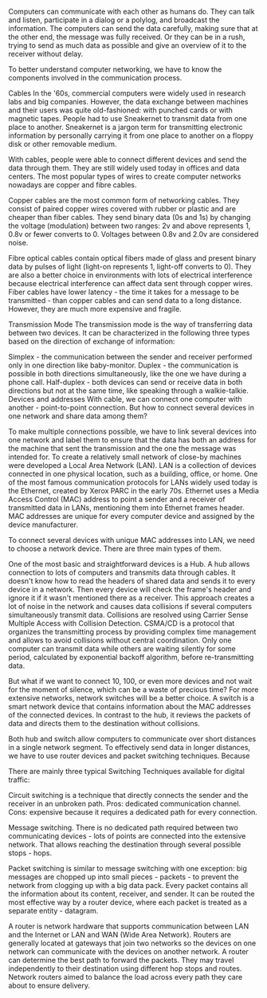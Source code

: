 Computers can communicate with each other as humans do. They can talk and listen, participate in a dialog or a polylog, and broadcast the information. The computers can send the data carefully, making sure that at the other end, the message was fully received. Or they can be in a rush, trying to send as much data as possible and give an overview of it to the receiver without delay.

To better understand computer networking, we have to know the components involved in the communication process. 

Cables
In the '60s, commercial computers were widely used in research labs and big companies. However, the data exchange between machines and their users was quite old-fashioned: with punched cards or with magnetic tapes. People had to use Sneakernet to transmit data from one place to another. Sneakernet is a jargon term for transmitting electronic information by personally carrying it from one place to another on a floppy disk or other removable medium.

With cables, people were able to connect different devices and send the data through them. They are still widely used today in offices and data centers. The most popular types of wires to create computer networks nowadays are copper and fibre cables.

Copper cables are the most common form of networking cables. They consist of paired copper wires covered with rubber or plastic and are cheaper than fiber cables. They send binary data (0s and 1s) by changing the voltage (modulation) between two ranges: 2v and above represents 1, 0.8v or fewer converts to 0. Voltages between 0.8v and 2.0v are considered noise.

Fibre optical cables contain optical fibers made of glass and present binary data by pulses of light (light-on represents 1, light-off converts to 0). They are also a better choice in environments with lots of electrical interference because electrical interference can affect data sent through copper wires. Fiber cables have lower latency - the time it takes for a message to be transmitted - than copper cables and can send data to a long distance. However, they are much more expensive and fragile.

Transmission Mode
The transmission mode is the way of transferring data between two devices. It can be characterized in the following three types based on the direction of exchange of information:

Simplex - the communication between the sender and receiver performed only in one direction like baby-monitor.
Duplex - the communication is possible in both directions simultaneously, like the one we have during a phone call.
Half-duplex -  both devices can send or receive data in both directions but not at the same time, like speaking through a walkie-talkie.
Devices and addresses
With cable, we can connect one computer with another - point-to-point connection. But how to connect several devices in one network and share data among them?

To make multiple connections possible, we have to link several devices into one network and label them to ensure that the data has both an address for the machine that sent the transmission and the one the message was intended for. To create a relatively small network of close-by machines were developed a Local Area Network (LAN). LAN is a collection of devices connected in one physical location, such as a building, office, or home. One of the most famous communication protocols for LANs widely used today is the Ethernet, created by Xerox PARC in the early 70s. Ethernet uses a Media Access Control (MAC) address to point a sender and a receiver of transmitted data in LANs, mentioning them into Ethernet frames header. MAC addresses are unique for every computer device and assigned by the device manufacturer.

To connect several devices with unique MAC addresses into LAN, we need to choose a network device. There are three main types of them.

One of the most basic and straightforward devices is a Hub. A hub allows connection to lots of computers and transmits data through cables. It doesn't know how to read the headers of shared data and sends it to every device in a network. Then every device will check the frame's header and ignore it if it wasn't mentioned there as a receiver. This approach creates a lot of noise in the network and causes data collisions if several computers simultaneously transmit data. Collisions are resolved using Carrier Sense Multiple Access with Collision Detection. CSMA/CD is a protocol that organizes the transmitting process by providing complex time management and allows to avoid collisions without central coordination. Only one computer can transmit data while others are waiting silently for some period, calculated by exponential backoff algorithm, before re-transmitting data.

But what if we want to connect 10, 100, or even more devices and not wait for the moment of silence, which can be a waste of precious time? For more extensive networks, network switches will be a better choice. A switch is a smart network device that contains information about the MAC addresses of the connected devices. In contrast to the hub, it reviews the packets of data and directs them to the destination without collisions. 

Both hub and switch allow computers to communicate over short distances in a single network segment. To effectively send data in longer distances, we have to use router devices and packet switching techniques. Because 

There are mainly three typical Switching Techniques available for digital traffic:

Circuit switching is a technique that directly connects the sender and the receiver in an unbroken path. Pros: dedicated communication channel. Cons: expensive because it requires a dedicated path for every connection.

Message switching. There is no dedicated path required between two communicating devices - lots of points are connected into the extensive network. That allows reaching the destination through several possible stops - hops.

Packet switching is similar to message switching with one exception: big messages are chopped up into small pieces - packets - to prevent the network from clogging up with a big data pack.  Every packet contains all the information about its content, receiver, and sender. It can be routed the most effective way by a router device, where each packet is treated as a separate entity - datagram.

A router is network hardware that supports communication between LAN and the Internet or LAN and WAN (Wide Area Network).  Routers are generally located at gateways that join two networks so the devices on one network can communicate with the devices on another network.  A router can determine the best path to forward the packets. They may travel independently to their destination using different hop stops and routes. Network routers aimed to balance the load across every path they care about to ensure delivery.
